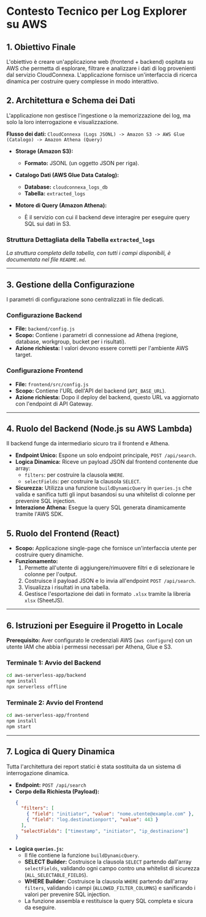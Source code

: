 # Contesto Tecnico per Log Explorer su AWS

## 1. Obiettivo Finale
L'obiettivo è creare un'applicazione web (frontend + backend) ospitata su AWS che permetta di esplorare, filtrare e analizzare i dati di log provenienti dal servizio CloudConnexa. L'applicazione fornisce un'interfaccia di ricerca dinamica per costruire query complesse in modo interattivo.

## 2. Architettura e Schema dei Dati

L'applicazione non gestisce l'ingestione o la memorizzazione dei log, ma solo la loro interrogazione e visualizzazione.

**Flusso dei dati:**
`CloudConnexa (Logs JSONL) -> Amazon S3 -> AWS Glue (Catalogo) -> Amazon Athena (Query)`

- **Storage (Amazon S3):**
  - **Formato:** JSONL (un oggetto JSON per riga).

- **Catalogo Dati (AWS Glue Data Catalog):**
  - **Database:** `cloudconnexa_logs_db`
  - **Tabella:** `extracted_logs`

- **Motore di Query (Amazon Athena):**
  - È il servizio con cui il backend deve interagire per eseguire query SQL sui dati in S3.

### Struttura Dettagliata della Tabella `extracted_logs`

*La struttura completa della tabella, con tutti i campi disponibili, è documentata nel file `README.md`.*

---

## 3. Gestione della Configurazione

I parametri di configurazione sono centralizzati in file dedicati.

### Configurazione Backend
- **File:** `backend/config.js`
- **Scopo:** Contiene i parametri di connessione ad Athena (regione, database, workgroup, bucket per i risultati).
- **Azione richiesta:** I valori devono essere corretti per l'ambiente AWS target.

### Configurazione Frontend
- **File:** `frontend/src/config.js`
- **Scopo:** Contiene l'URL dell'API del backend (`API_BASE_URL`).
- **Azione richiesta:** Dopo il deploy del backend, questo URL va aggiornato con l'endpoint di API Gateway.

---

## 4. Ruolo del Backend (Node.js su AWS Lambda)
Il backend funge da intermediario sicuro tra il frontend e Athena.

- **Endpoint Unico:** Espone un solo endpoint principale, `POST /api/search`.
- **Logica Dinamica:** Riceve un payload JSON dal frontend contenente due array:
  - `filters`: per costruire la clausola `WHERE`.
  - `selectFields`: per costruire la clausola `SELECT`.
- **Sicurezza:** Utilizza una funzione `buildDynamicQuery` in `queries.js` che valida e sanifica tutti gli input basandosi su una whitelist di colonne per prevenire SQL injection.
- **Interazione Athena:** Esegue la query SQL generata dinamicamente tramite l'AWS SDK.

## 5. Ruolo del Frontend (React)
- **Scopo:** Applicazione single-page che fornisce un'interfaccia utente per costruire query dinamiche.
- **Funzionamento:**
  1.  Permette all'utente di aggiungere/rimuovere filtri e di selezionare le colonne per l'output.
  2.  Costruisce il payload JSON e lo invia all'endpoint `POST /api/search`.
  3.  Visualizza i risultati in una tabella.
  4.  Gestisce l'esportazione dei dati in formato `.xlsx` tramite la libreria `xlsx` (SheetJS).

---

## 6. Istruzioni per Eseguire il Progetto in Locale

**Prerequisito:** Aver configurato le credenziali AWS (`aws configure`) con un utente IAM che abbia i permessi necessari per Athena, Glue e S3.

### Terminale 1: Avvio del Backend

```bash
cd aws-serverless-app/backend
npm install
npx serverless offline
```

### Terminale 2: Avvio del Frontend

```bash
cd aws-serverless-app/frontend
npm install
npm start
```

---

## 7. Logica di Query Dinamica

Tutta l'architettura dei report statici è stata sostituita da un sistema di interrogazione dinamica.

- **Endpoint:** `POST /api/search`
- **Corpo della Richiesta (Payload):**
  ```json
  {
    "filters": [
      { "field": "initiator", "value": "nome.utente@example.com" },
      { "field": "log.destinationport", "value": 443 }
    ],
    "selectFields": ["timestamp", "initiator", "ip_destinazione"]
  }
  ```
- **Logica `queries.js`:**
  - Il file contiene la funzione `buildDynamicQuery`.
  - **SELECT Builder:** Costruisce la clausola `SELECT` partendo dall'array `selectFields`, validando ogni campo contro una whitelist di sicurezza (`ALL_SELECTABLE_FIELDS`).
  - **WHERE Builder:** Costruisce la clausola `WHERE` partendo dall'array `filters`, validando i campi (`ALLOWED_FILTER_COLUMNS`) e sanificando i valori per prevenire SQL injection.
  - La funzione assembla e restituisce la query SQL completa e sicura da eseguire.
